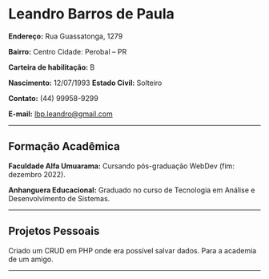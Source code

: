 # Leandro Barros de Paula

<b>Endereço:</b> Rua Guassatonga, 1279

<b>Bairro:</b> Centro Cidade: Perobal – PR

<b>Carteira de habilitação:</b> B

<b>Nascimento:</b> 12/07/1993 <b>Estado Civil:</b> Solteiro

<b>Contato:</b> (44) 99958-9299

<b>E-mail:</b> lbp.leandro@gmail.com

<hr>

## Formação Acadêmica

<b>Faculdade Alfa Umuarama:</b> Cursando pós-graduação WebDev (fim: dezembro 2022).

<b>Anhanguera Educacional:</b> Graduado no curso de Tecnologia em Análise e Desenvolvimento
de Sistemas.

<hr>

## Projetos Pessoais

Criado um CRUD em PHP onde era possível salvar dados. Para a academia de um amigo.

<hr>